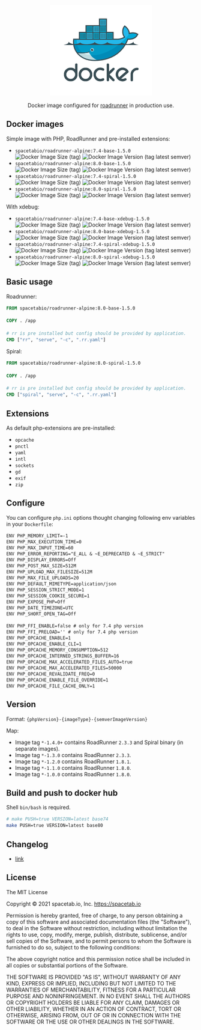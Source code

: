 <p align="center">
    <img src="https://raw.githubusercontent.com/docker-library/docs/c350af05d3fac7b5c3f6327ac82fe4d990d8729c/docker/logo.png" alt="Docker">
</p>

<p align="center">
Docker image configured for <a href="https://roadrunner.dev/">roadrunner</a> in production use.
</p> 

## Docker images

Simple image with PHP, RoadRunner and pre-installed extensions:

* `spacetabio/roadrunner-alpine:7.4-base-1.5.0` <br>
![Docker Image Size (tag)](https://img.shields.io/docker/image-size/spacetabio/roadrunner-alpine/7.4-base-1.5.0?style=flat-square)
![Docker Image Version (tag latest semver)](https://img.shields.io/docker/v/spacetabio/roadrunner-alpine/7.4-base-1.5.0?style=flat-square)
* `spacetabio/roadrunner-alpine:8.0-base-1.5.0` <br>
![Docker Image Size (tag)](https://img.shields.io/docker/image-size/spacetabio/roadrunner-alpine/8.0-base-1.5.0?style=flat-square)
![Docker Image Version (tag latest semver)](https://img.shields.io/docker/v/spacetabio/roadrunner-alpine/8.0-base-1.5.0?style=flat-square)
* `spacetabio/roadrunner-alpine:7.4-spiral-1.5.0` <br>
![Docker Image Size (tag)](https://img.shields.io/docker/image-size/spacetabio/roadrunner-alpine/7.4-spiral-1.5.0?style=flat-square)
![Docker Image Version (tag latest semver)](https://img.shields.io/docker/v/spacetabio/roadrunner-alpine/7.4-spiral-1.5.0?style=flat-square)
* `spacetabio/roadrunner-alpine:8.0-spiral-1.5.0` <br>
![Docker Image Size (tag)](https://img.shields.io/docker/image-size/spacetabio/roadrunner-alpine/8.0-spiral-1.5.0?style=flat-square)
![Docker Image Version (tag latest semver)](https://img.shields.io/docker/v/spacetabio/roadrunner-alpine/8.0-spiral-1.5.0?style=flat-square)

With xdebug:

* `spacetabio/roadrunner-alpine:7.4-base-xdebug-1.5.0` <br>
![Docker Image Size (tag)](https://img.shields.io/docker/image-size/spacetabio/roadrunner-alpine/7.4-base-1.5.0?style=flat-square)
![Docker Image Version (tag latest semver)](https://img.shields.io/docker/v/spacetabio/roadrunner-alpine/7.4-base-xdebug-1.5.0?style=flat-square)
* `spacetabio/roadrunner-alpine:8.0-base-xdebug-1.5.0` <br>
![Docker Image Size (tag)](https://img.shields.io/docker/image-size/spacetabio/roadrunner-alpine/8.0-base-1.5.0?style=flat-square)
![Docker Image Version (tag latest semver)](https://img.shields.io/docker/v/spacetabio/roadrunner-alpine/8.0-base-xdebug-1.5.0?style=flat-square)
* `spacetabio/roadrunner-alpine:7.4-spiral-xdebug-1.5.0` <br>
![Docker Image Size (tag)](https://img.shields.io/docker/image-size/spacetabio/roadrunner-alpine/7.4-spiral-1.5.0?style=flat-square)
![Docker Image Version (tag latest semver)](https://img.shields.io/docker/v/spacetabio/roadrunner-alpine/7.4-spiral-xdebug-1.5.0?style=flat-square)
* `spacetabio/roadrunner-alpine:8.0-spiral-xdebug-1.5.0` <br>
![Docker Image Size (tag)](https://img.shields.io/docker/image-size/spacetabio/roadrunner-alpine/8.0-spiral-1.5.0?style=flat-square)
![Docker Image Version (tag latest semver)](https://img.shields.io/docker/v/spacetabio/roadrunner-alpine/8.0-spiral-xdebug-1.5.0?style=flat-square)

## Basic usage

Roadrunner:

```Dockerfile
FROM spacetabio/roadrunner-alpine:8.0-base-1.5.0

COPY . /app

# rr is pre installed but config should be provided by application. 
CMD ["rr", "serve", "-c", ".rr.yaml"]
```

Spiral:

```Dockerfile
FROM spacetabio/roadrunner-alpine:8.0-spiral-1.5.0

COPY . /app

# rr is pre installed but config should be provided by application. 
CMD ["spiral", "serve", "-c", ".rr.yaml"]
```

## Extensions

As default php-extensions are pre-installed:

 * `opcache`
 * `pnctl`
 * `yaml`
 * `intl`
 * `sockets`
 * `gd`
 * `exif`
 * `zip`

## Configure

You can configure `php.ini` options thought changing following env variables in your `Dockerfile`:
 
```text
ENV PHP_MEMORY_LIMIT=-1
ENV PHP_MAX_EXECUTION_TIME=0
ENV PHP_MAX_INPUT_TIME=60
ENV PHP_ERROR_REPORTING="E_ALL & ~E_DEPRECATED & ~E_STRICT"
ENV PHP_DISPLAY_ERRORS=Off
ENV PHP_POST_MAX_SIZE=512M
ENV PHP_UPLOAD_MAX_FILESIZE=512M
ENV PHP_MAX_FILE_UPLOADS=20
ENV PHP_DEFAULT_MIMETYPE=application/json
ENV PHP_SESSION_STRICT_MODE=1
ENV PHP_SESSION_COOKIE_SECURE=1
ENV PHP_EXPOSE_PHP=Off
ENV PHP_DATE_TIMEZONE=UTC
ENV PHP_SHORT_OPEN_TAG=Off

ENV PHP_FFI_ENABLE=false # only for 7.4 php version
ENV PHP_FFI_PRELOAD='' # only for 7.4 php version
ENV PHP_OPCACHE_ENABLE=1
ENV PHP_OPCACHE_ENABLE_CLI=1
ENV PHP_OPCACHE_MEMORY_CONSUMPTION=512
ENV PHP_OPCACHE_INTERNED_STRINGS_BUFFER=16
ENV PHP_OPCACHE_MAX_ACCELERATED_FILES_AUTO=true
ENV PHP_OPCACHE_MAX_ACCELERATED_FILES=50000
ENV PHP_OPCACHE_REVALIDATE_FREQ=0
ENV PHP_OPCACHE_ENABLE_FILE_OVERRIDE=1
ENV PHP_OPCACHE_FILE_CACHE_ONLY=1
```

## Version

Format: `{phpVersion}-{imageType}-{semverImageVersion}`

Map:
 - Image tag `*-1.4.0+` contains RoadRunner `2.3.3` and Spiral binary (in separate images).
 - Image tag `*-1.3.0` contains RoadRunner `2.3.3`.
 - Image tag `*-1.2.0` contains RoadRunner `1.8.1`. 
 - Image tag `*-1.1.0` contains RoadRunner `1.8.0`.
 - Image tag `*-1.0.0` contains RoadRunner `1.8.0`. 

## Build and push to docker hub

Shell `bin/bash` is required.

```bash
# make PUSH=true VERSION=latest base74
make PUSH=true VERSION=latest base80
```

## Changelog

* [link](CHANGELOG.md)

## License

The MIT License

Copyright © 2021 spacetab.io, Inc. https://spacetab.io

Permission is hereby granted, free of charge, to any person obtaining a copy
of this software and associated documentation files (the "Software"), to deal
in the Software without restriction, including without limitation the rights
to use, copy, modify, merge, publish, distribute, sublicense, and/or sell
copies of the Software, and to permit persons to whom the Software is
furnished to do so, subject to the following conditions:

The above copyright notice and this permission notice shall be included in
all copies or substantial portions of the Software.

THE SOFTWARE IS PROVIDED "AS IS", WITHOUT WARRANTY OF ANY KIND, EXPRESS OR
IMPLIED, INCLUDING BUT NOT LIMITED TO THE WARRANTIES OF MERCHANTABILITY,
FITNESS FOR A PARTICULAR PURPOSE AND NONINFRINGEMENT. IN NO EVENT SHALL THE
AUTHORS OR COPYRIGHT HOLDERS BE LIABLE FOR ANY CLAIM, DAMAGES OR OTHER
LIABILITY, WHETHER IN AN ACTION OF CONTRACT, TORT OR OTHERWISE, ARISING FROM,
OUT OF OR IN CONNECTION WITH THE SOFTWARE OR THE USE OR OTHER DEALINGS IN
THE SOFTWARE.

